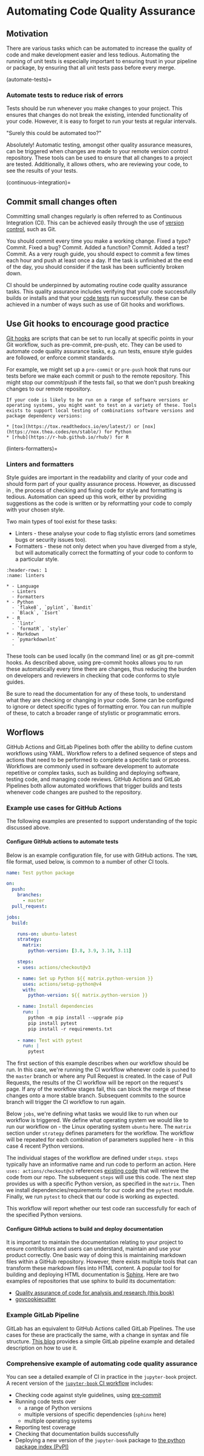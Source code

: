 # Automating Code Quality Assurance

## Motivation

There are various tasks which can be automated to increase the quality of code and make development easier and less tedious. Automating the running of unit tests is especially important to ensuring trust in your pipeline or package, by ensuring that all unit tests pass before every merge.


(automate-tests)=
### Automate tests to reduce risk of errors

Tests should be run whenever you make changes to your project.
This ensures that changes do not break the existing, intended functionality of your code.
However, it is easy to forget to run your tests at regular intervals.

"Surely this could be automated too?"

Absolutely! Automatic testing, amongst other quality assurance measures, can be triggered when changes are made to your remote version control repository.
These tools can be used to ensure that all changes to a project are tested.
Additionally, it allows others, who are reviewing your code, to see the results of your tests.


(continuous-integration)=
## Commit small changes often

Committing small changes regularly is often referred to as Continuous Integration (CI).
This can be achieved easily through the use of [version control](version_control.md), such as Git.

You should commit every time you make a working change.
Fixed a typo? Commit. Fixed a bug? Commit. Added a function? Commit. Added a test? Commit.
As a very rough guide, you should expect to commit a few times each hour and push at least once a day.
If the task is unfinished at the end of the day, you should consider if the task has been sufficiently broken down.

CI should be underpinned by automating routine code quality assurance tasks.
This quality assurance includes verifying that your code successfully builds or installs and that your [code tests](testing_code.md) run successfully.
these can be achieved in a number of ways such as use of Git hooks and workflows.


## Use Git hooks to encourage good practice

[Git hooks](https://git-scm.com/docs/githooks) are scripts that can be set to run locally at specific points in your Git workflow,
such as pre-commit, pre-push, etc.
They can be used to automate code quality assurance tasks, e.g. run tests, ensure style guides are followed, or enforce commit standards.

For example, we might set up a `pre-commit` or `pre-push` hook that runs our tests before we make each commit or push to the remote repository.
This might stop our commit/push if the tests fail, so that we don't push breaking changes to our remote repository.

```{note}
If your code is likely to be run on a range of software versions or operating systems, you might want to test on a variety of these. Tools exists to support local testing of combinations software versions and package dependency versions:

* [tox](https://tox.readthedocs.io/en/latest/) or [nox](https://nox.thea.codes/en/stable/) for Python
* [rhub](https://r-hub.github.io/rhub/) for R
```


(linters-formatters)=
### Linters and formatters

Style guides are important in the readability and clarity of your code and should form part of your quality assurance process.
However, as discussed in [](automate-style-checks), the process of checking and fixing code for style and formatting is tedious.
Automation can speed up this work, either by providing suggestions as the code is written or by reformatting your code to comply with your chosen style.

Two main types of tool exist for these tasks:

* Linters - these analyse your code to flag stylistic errors (and sometimes bugs or security issues too).
* Formatters - these not only detect when you have diverged from a style, but will automatically correct the formatting of your code to conform to a particular style.

```{list-table} Packages that can be used for linting or formatting in Python and R
:header-rows: 1
:name: linters

* - Language
  - Linters
  - Formatters
* - Python
  - `flake8`, `pylint`, `Bandit`
  - `Black`, `Isort`
* - R
  - `lintr`
  - `formatR`, `styler`
* - Markdown
  - `pymarkdownlnt`
  -
```

These tools can be used locally (in the command line) or as git pre-commit hooks.
As described above, using pre-commit hooks allows you to run these automatically every time there are changes,
thus reducing the burden on developers and reviewers in checking that code conforms to style guides. 

Be sure to read the documentation for any of these tools, to understand what they are checking or changing in your code.
Some can be configured to ignore or detect specific types of formatting error.
You can run multiple of these, to catch a broader range of stylistic or programmatic errors.

## Worflows

GitHub Actions and GitLab Pipelines both offer the ability to define custom workflows using YAML. Workflow refers to a defined sequence of steps and actions that need to be performed to complete a specific task or process. Workflows are commonly used in software development to automate repetitive or complex tasks, such as building and deploying software, testing code, and managing code reviews. GitHub Actions and GitLab Pipelines both allow automated workflows that trigger builds and tests whenever code changes are pushed to the repository. 

### Example use cases for GitHub Actions

The following examples are presented to support understanding of the topic discussed above.

#### Configure GitHub actions to automate tests

Below is an example configuration file, for use with GitHub actions. The `YAML` file format, used below, is common to a number of other CI tools.

```yaml
name: Test python package

on:
  push:
    branches:
      - master
  pull_request:

jobs:
  build:

    runs-on: ubuntu-latest
    strategy:
      matrix:
        python-version: [3.8, 3.9, 3.10, 3.11]

    steps:
    - uses: actions/checkout@v3

    - name: Set up Python ${{ matrix.python-version }}
      uses: actions/setup-python@v4
      with:
        python-version: ${{ matrix.python-version }}

    - name: Install dependencies
      run: |
        python -m pip install --upgrade pip
        pip install pytest 
        pip install -r requirements.txt
        
    - name: Test with pytest
      run: |
        pytest
```

The first section of this example describes when our workflow should be run. In this case, we're running the CI workflow whenever code is `push`ed to the `master` branch or where any Pull Request is created. In the case of Pull Requests, the results of the CI workflow will be report on the request's page. If any of the workflow stages fail, this can block the merge of these changes onto a more stable branch. Subsequent commits to the source branch will trigger the CI workflow to run again.

Below `jobs`, we're defining what tasks we would like to run when our workflow is triggered. We define what operating system we would like to run our workflow on - the Linux operating system `ubuntu` here. The `matrix` section under `strategy` defines parameters for the workflow. The workflow will be repeated for each combination of parameters supplied here - in this case 4 recent Python versions.

The individual stages of the workflow are defined under `steps`. `steps` typically have an informative name and run code to perform an action. Here `uses: actions/checkout@v3` references [existing code](https://github.com/actions/checkout) that will retrieve the code from our repo. The subsequent `steps` will use this code. The next step provides us with a specific Python version, as specified in the `matrix`. Then we install dependencies/requirements for our code and the `pytest` module. Finally, we run `pytest` to check that our code is working as expected.

This workflow will report whether our test code ran successfully for each of the specified Python versions.

#### Configure GitHub actions to build and deploy documentation

It is important to maintain the documentation relating to your project to ensure contributors and users can understand, maintain and use your product correctly. One basic way of doing this is maintaining markdown files within a GitHub repository. However, there exists multiple tools that can transform these markdown files into HTML content. A popular tool for building and deploying HTML documentation is [Sphinx](https://www.sphinx-doc.org/en/master/). Here are two examples of repositories that use sphinx to build its documentation:

* [Quality assurance of code for analysis and research (this book)](https://github.com/best-practice-and-impact/qa-of-code-guidance/blob/main/.github/workflows/book.yaml)
* [govcookiecutter](https://github.com/best-practice-and-impact/govcookiecutter/blob/main/.github/workflows/govcookiecutter-deploy-documentation.yml)

### Example GitLab Pipeline

GitLab has an equivalent to GitHub Actions called GitLab Pipelines. The use cases for these are practically the same, with a change in syntax and file structure. [This blog](https://www.patricksoftwareblog.com/setting-up-gitlab-ci-for-a-python-application/) provides a simple GitLab pipeline example and detailed description on how to use it. 

### Comprehensive example of automating code quality assurance

You can see a detailed example of CI in practice in the `jupyter-book` project. A recent version of the [`jupyter-book` CI workflow](https://github.com/executablebooks/jupyter-book/blob/6fb0cbe4abb5bc29e9081afbe24f71d864b40475/.github/workflows/tests.yml) includes:

* Checking code against style guidelines, using [pre-commit](https://pre-commit.com/)
* Running code tests over
  * a range of Python versions
  * multiple versions of specific dependencies (`sphinx` here)
  * multiple operating systems
* Reporting test coverage
* Checking that documentation builds successfully
* Deploying a new version of the `jupyter-book` package to [the python package index (PyPI)](https://pypi.org/)
